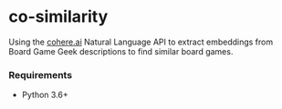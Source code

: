 # co-similarity
Using the [cohere.ai](https://cohere.ai/) Natural Language API to extract embeddings from Board Game Geek descriptions to find similar board games.

### Requirements
- Python 3.6+

